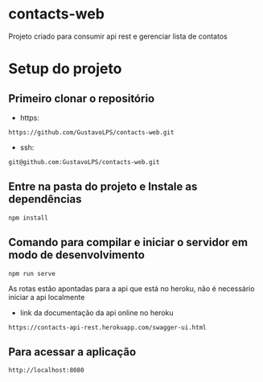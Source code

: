 # contacts-web
Projeto criado para consumir api rest e gerenciar lista de contatos

# Setup do projeto

## Primeiro clonar o repositório
- https:
```
https://github.com/GustavoLPS/contacts-web.git
```

- ssh:
```
git@github.com:GustavoLPS/contacts-web.git
```

## Entre na pasta do projeto e Instale as dependências
```
npm install
```

## Comando para compilar e iniciar o servidor em modo de desenvolvimento
```
npm run serve
```
As rotas estão apontadas para a api que está no heroku, não é necessário iniciar a api localmente
- link da documentação da api online no heroku
```
https://contacts-api-rest.herokuapp.com/swagger-ui.html
```

## Para acessar a aplicação
```
http://localhost:8080
```